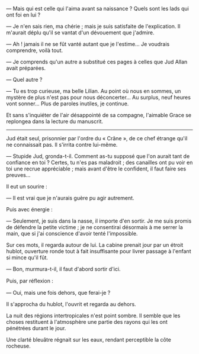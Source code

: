 — Mais qui est celle qui l'aima avant sa naissance ? Quels sont les lads
qui ont foi en lui ?

— Je n'en sais rien, ma chérie ; mais je suis satisfaite de l'explication. Il
m'aurait déplu qu'il se vantat d'un dévouement que j'admire.

— Ah ! jamais il ne se fût vanté autant que je l'estime... Je voudrais
comprendre, voilà tout.

— Je comprends qu'un autre a substitué ces pages à celles que Jud Allan
avait préparées.

— Quel autre ?

— Tu es trop curieuse, ma belle Lilian. Au point où nous en sommes, un mystère de plus n'est pas pour nous déconcerter... Au surplus, neuf heures vont sonner... Plus de paroles inutiles, je continue.

Et sans s'inquiéter de l'air désappointé de sa compagne, l'aimable Grace
se replongea dans la lecture du manuscrit.

-----

Jud était seul, prisonnier par l'ordre du « Crâne », de ce chef étrange
qu'il ne connaissait pas. Il s'irrita contre lui-même.

— Stupide Jud, gronda-t-il. Comment as-tu supposé que l'on aurait tant de confiance en toi ? Certes, tu n'es pas maladroit ; des canailles ont pu
voir en toi une recrue appréciable ; mais avant d'être le confident, il faut
faire ses preuves...

Il eut un sourire :

— Il est vrai que je n'aurais guère pu agir autrement.

Puis avec énergie :

— Seulement, je suis dans la nasse, il importe d'en sortir. Je me suis
promis de défendre la petite victime ; je ne consentirai désormais à me serrer la main, que si j'ai conscience d'avoir tenté l'impossible.

Sur ces mots, il regarda autour de lui. La cabine prenait jour par un étroit hublot, ouverture ronde tout à fait insuffisante pour livrer passage à l'enfant si mince qu'il fût.

— Bon, murmura-t-il, il faut d'abord sortir d'ici.

Puis, par réﬂexion :

— Oui, mais une fois dehors, que ferai-je ?

Il s'approcha du hublot, l'ouvrit et regarda au dehors.

La nuit des régions intertropicales n'est point sombre. Il semble que les
choses restituent à l'atmosphère une partie des rayons qui les ont pénétrées
durant le jour.

Une clarté bleuâtre régnait sur les eaux, rendant perceptible la côte rocheuse.
